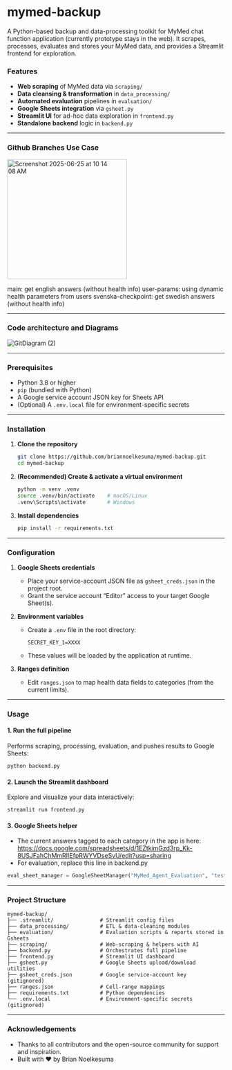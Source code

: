 # mymed-backup

A Python-based backup and data-processing toolkit for MyMed chat function application (currently prototype stays in the web).
It scrapes, processes, evaluates and stores your MyMed data, and provides a Streamlit frontend for exploration.

### Features

- **Web scraping** of MyMed data via `scraping/`  
- **Data cleansing & transformation** in `data_processing/`  
- **Automated evaluation** pipelines in `evaluation/`  
- **Google Sheets integration** via `gsheet.py`  
- **Streamlit UI** for ad-hoc data exploration in `frontend.py`  
- **Standalone backend** logic in `backend.py`  

---

### Github Branches Use Case
<img width="277" alt="Screenshot 2025-06-25 at 10 14 08 AM" src="https://github.com/user-attachments/assets/661cc64d-78c6-4f1b-8635-c2d6e6d3a955" />

main: get english answers (without health info)
user-params: using dynamic health parameters from users
svenska-checkpoint: get swedish answers (without health info)

---

### Code architecture and Diagrams

![GitDiagram (2)](https://github.com/user-attachments/assets/1345e5ca-0794-493a-a808-3f8b8e9647c8)

---

### Prerequisites

- Python 3.8 or higher  
- `pip` (bundled with Python)  
- A Google service account JSON key for Sheets API  
- (Optional) A `.env.local` file for environment-specific secrets  

---

### Installation

1. **Clone the repository**  
   ```bash
   git clone https://github.com/briannoelkesuma/mymed-backup.git
   cd mymed-backup
   ```

2. **(Recommended) Create & activate a virtual environment**  
   ```bash
   python -m venv .venv
   source .venv/bin/activate    # macOS/Linux
   .venv\Scripts\activate       # Windows
   ```

3. **Install dependencies**  
   ```bash
   pip install -r requirements.txt
   ```

---

### Configuration

1. **Google Sheets credentials**  
   - Place your service-account JSON file as `gsheet_creds.json` in the project root.  
   - Grant the service account “Editor” access to your target Google Sheet(s).

2. **Environment variables**  
   - Create a `.env` file in the root directory:  
     ```dotenv
     SECRET_KEY_1=XXXX
     ```
   - These values will be loaded by the application at runtime.

3. **Ranges definition**  
   - Edit `ranges.json` to map health data fields to categories (from the current limits).

---

### Usage

#### 1. Run the full pipeline  
Performs scraping, processing, evaluation, and pushes results to Google Sheets:
```bash
python backend.py
```

#### 2. Launch the Streamlit dashboard  
Explore and visualize your data interactively:
```bash
streamlit run frontend.py
```

#### 3. Google Sheets helper  
- The current answers tagged to each category in the app is here: https://docs.google.com/spreadsheets/d/1EZtkimGzd3rp_Kk-8USJFahChMmRIIEfpRWYVDseSvU/edit?usp=sharing
- For evaluation, replace this line in backend.py
```python
eval_sheet_manager = GoogleSheetManager("MyMed_Agent_Evaluation", "testing (R3)") // ("first parameter workbook name", "second parameter worksheet name")
```

---

### Project Structure

```
mymed-backup/
├── .streamlit/               # Streamlit config files
├── data_processing/          # ETL & data-cleaning modules
├── evaluation/               # Evaluation scripts & reports stored in Gsheets
├── scraping/                 # Web-scraping & helpers with AI
├── backend.py                # Orchestrates full pipeline
├── frontend.py               # Streamlit UI dashboard
├── gsheet.py                 # Google Sheets upload/download utilities
├── gsheet_creds.json         # Google service-account key (gitignored)
├── ranges.json               # Cell-range mappings
├── requirements.txt          # Python dependencies
└── .env.local                # Environment-specific secrets (gitignored)
```

---

### Acknowledgements

- Thanks to all contributors and the open-source community for support and inspiration.  
- Built with ❤️ by Brian Noelkesuma  
